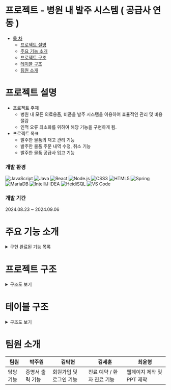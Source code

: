 
# 프로젝트 - 병원 내 발주 시스템 ( 공급사 연동 )

* [목 차](#-목-차)
    - [프로젝트 설명](#프로젝트-설명)   
    - [주요 기능 소개](#주요-기능-소개)   
    - [프로젝트 구조](#프로젝트-구조)   
    - [테이블 구조](#테이블-구조)
    - [팀원 소개](#팀원-소개)
 

# 프로젝트 설명
* 프로젝트 주제
    * 병원 내 모든 의료용품, 비품을 발주 시스템을 이용하여 효율적인 관리 및 비용 절감
    * 인적 오류 최소화를 위하여 해당 기능을 구현하게 됨.
* 프로젝트 목표
    * 발주한 물품의 재고 관리 기능
    * 발주한 물품 주문 내역 수정, 취소 기능
    * 발주한 물품 공급사 입고 기능
 
### 개발 환경
![JavaScript](https://img.shields.io/badge/JavaScript-F7DF1E?style=for-the-badge&logo=javascript&logoColor=black)
![Java](https://img.shields.io/badge/Java-007396?style=for-the-badge&logo=java&logoColor=white)
![React](https://img.shields.io/badge/React-61DAFB?style=for-the-badge&logo=react&logoColor=black)
![Node.js](https://img.shields.io/badge/Node.js-339933?style=for-the-badge&logo=node-dot-js&logoColor=white)
![CSS3](https://img.shields.io/badge/CSS3-1572B6?style=for-the-badge&logo=css3&logoColor=white)
![HTML5](https://img.shields.io/badge/HTML5-E34F26?style=for-the-badge&logo=html5&logoColor=white)
![Spring](https://img.shields.io/badge/Spring-6DB33F?style=for-the-badge&logo=spring&logoColor=white)
![MariaDB](https://img.shields.io/badge/MariaDB-003545?style=for-the-badge&logo=mariadb&logoColor=white)
![IntelliJ IDEA](https://img.shields.io/badge/IntelliJ_IDEA-000000?style=for-the-badge&logo=intellij-idea&logoColor=white)
![HeidiSQL](https://img.shields.io/badge/HeidiSQL-006400?style=for-the-badge&logo=heidisql&logoColor=white)
![VS Code](https://img.shields.io/badge/VS_Code-007ACC?style=for-the-badge&logo=visual-studio-code&logoColor=white)


### 개발 기간
2024.08.23 ~ 2024.09.06

# 주요 기능 소개
<details><summary>구현 완료된 기능 목록</summary><br>

<details><summary>관리자 로그인 및 재고관리 페이지</summary>
    
![1-1](https://github.com/user-attachments/assets/67306f0e-2db6-41d3-814d-1c96c703edf5)

</details>


<details><summary>신규 물품 등록</summary>
    
![21-1](https://github.com/user-attachments/assets/f6834279-a2f1-436b-9799-6b9f4b61ca03)
![22-2](https://github.com/user-attachments/assets/cc4c2840-0395-421c-b4cc-c79c5afe9bd2)

</details>


<details><summary>발주 신청</summary>
    
![3-1](https://github.com/user-attachments/assets/93a3eb7b-0301-4766-ba5d-edb29679eb5e)

</details>


<details><summary>발주 내역 관리</summary>
    
![4-1](https://github.com/user-attachments/assets/2b20c1c2-40f7-4abb-a166-013d3a9953e7)

</details>

</details>

# 프로젝트 구조
<details><summary>구조도 보기</summary>

```plaintext
src
 ┣ pages
 ┃ ┣ admin
 ┃ ┣ order (다른 프로젝트와 겹침)
 ┃ ┃ ┗ kth
 ┃ ┃ ┃ ┣ ManageSupply.css
 ┃ ┃ ┃ ┣ ManageSupply.js
 ┃ ┃ ┃ ┣ OrderLayout.css
 ┃ ┃ ┃ ┣ OrderLayout.js
 ┃ ┃ ┃ ┣ OrderList.css
 ┃ ┃ ┃ ┣ OrderList.js
 ┃ ┃ ┃ ┣ RegistSupply.css
 ┃ ┃ ┃ ┣ RegistSupply.js
 ┃ ┃ ┃ ┣ RequestOrder.css
 ┃ ┃ ┃ ┗ RequestOrder.js
 ┣ App.css
 ┣ App.js
 ┣ App.test.js
 ┣ index.css
 ┣ index.js
 ┣ logo.svg
 ┣ reportWebVitals.js
 ┣ reset.css
 ┗ setupTests.js
```
</details>



# 테이블 구조
<details><summary>구조도 보기</summary>
    
![테이블 구조](https://github.com/user-attachments/assets/06576686-188e-4b92-a473-2e34688de019)

</details>


# 팀원 소개
| 팀원    |박주원         | 김탁현              | 김세훈           | 최윤형         |
|---------|--------------------|---------------------|------------------|-----------------|
| 담당기능     | 증명서 출력 기능 | 회원가입 및 로그인 기능 | 진료 예약 / 환자 진료 기능 | 웹페이지 제작 및 PPT 제작 |

